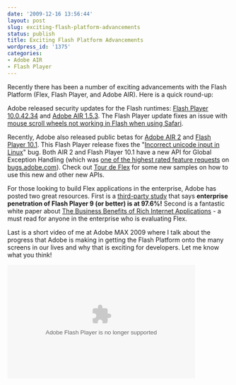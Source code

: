 ```yaml
---
date: '2009-12-16 13:56:44'
layout: post
slug: exciting-flash-platform-advancements
status: publish
title: Exciting Flash Platform Advancements
wordpress_id: '1375'
categories:
- Adobe AIR
- Flash Player
---
```


Recently there has been a number of exciting advancements with the Flash Platform (Flex, Flash Player, and Adobe AIR).  Here is a quick round-up:

Adobe released security updates for the Flash runtimes: [Flash Player 10.0.42.34](http://www.adobe.com/go/gntray_dl_getflashplayer) and [Adobe AIR 1.5.3](http://www.adobe.com/go/gntray_dl_getair).  The Flash Player update fixes an issue with [mouse scroll wheels not working in Flash when using Safari](http://bugs.adobe.com/jira/browse/FP-503).

Recently, Adobe also released public betas for [Adobe AIR 2](http://labs.adobe.com/technologies/air2/) and [Flash Player 10.1](http://labs.adobe.com/downloads/flashplayer10.html).  This Flash Player release fixes the "[Incorrect unicode input in Linux](http://bugs.adobe.com/jira/browse/FP-40)" bug.  Both AIR 2 and Flash Player 10.1 have a new API for Global Exception Handling (which was [one of the highest rated feature requests](http://bugs.adobe.com/jira/browse/FP-444) on [bugs.adobe.com](http://bugs.adobe.com)).  Check out [Tour de Flex](http://flex.org/tour) for some new samples on how to use this new and other new APIs.

For those looking to build Flex applications in the enterprise, Adobe has posted two great resources.  First is a [third-party study](http://www.adobe.com/products/player_census/flashplayer/enterprise_penetration.html) that says **enterprise penetration of Flash Player 9 (or better) is at 97.6%!**  Second is a fantastic white paper about [The Business Benefits of Rich Internet Applications](http://www.flashforbiz.com/Index.asp) - a must read for anyone in the enterprise who is evaluating Flex.

Last is a short video of me at Adobe MAX 2009 where I talk about the progress that Adobe is making in getting the Flash Platform onto the many screens in our lives and why that is exciting for developers.  Let me know what you think!

<object width="425" height="256"><param name="movie" value="http://images.tv.adobe.com//swf/player.swf"></param><param name="allowFullScreen" value="true"></param><param name="allowscriptaccess" value="always"></param><param name="FlashVars" value="fileID=4141&context=76&embeded=true&environment=production"></param><embed src="http://images.tv.adobe.com//swf/player.swf" flashvars="fileID=4141&context=76&embeded=true&environment=production" type="application/x-shockwave-flash" allowscriptaccess="always" allowfullscreen="true" width="425" height="256"></embed></object>
